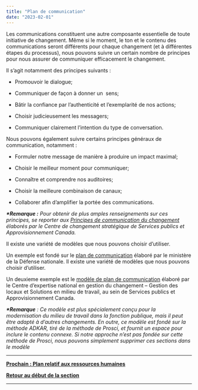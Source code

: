 ```yaml
---
title: "Plan de communication"
date: "2023-02-01"
---
```


Les communications constituent une autre composante essentielle de toute initiative de changement. Même si le moment, le ton et le contenu des communications seront différents pour chaque changement (et à différentes étapes du processus), nous pouvons suivre un certain nombre de principes pour nous assurer de communiquer efficacement le changement.

Il s’agit notamment des principes suivants :

- Promouvoir le dialogue;

- Communiquer de façon à donner un  sens;

- Bâtir la confiance par l’authenticité et l’exemplarité de nos actions;

- Choisir judicieusement les messagers;

- Communiquer clairement l’intention du type de conversation.

Nous pouvons également suivre certains principes généraux de communication, notamment :

- Formuler notre message de manière à produire un impact maximal;

- Choisir le meilleur moment pour communiquer;

- Connaître et comprendre nos auditoires;

- Choisir la meilleure combinaison de canaux;

- Collaborer afin d’amplifier la portée des communications.

**_\*Remarque :_** _Pour obtenir de plus amples renseignements sur ces principes, se reporter aux [Principes de communication du changement](https://articles.alpha.canada.ca/uploads/sites/46/2023/03/Principes_de_communication_du_changement.pdf) élaborés par le Centre de changement stratégique de Services publics et Approvisionnement Canada._

Il existe une variété de modèles que nous pouvons choisir d’utiliser.

Un exemple est fondé sur le [plan de communication](https://articles.alpha.canada.ca/uploads/sites/46/2022/11/Communications-plan-template.doc) élaboré par le ministère de la Défense nationale. Il existe une variété de modèles que nous pouvons choisir d’utiliser.

Un deuxieme exemple est le [modèle de plan de communication](https://wiki.gccollab.ca/images/9/98/002_WCM_Communication_Plan_Template_FR.docx) élaboré par le Centre d’expertise national en gestion du changement – Gestion des locaux et Solutions en milieu de travail, au sein de Services publics et Approvisionnement Canada.

**_\*Remarque_** _: Ce modèle est plus spécialement conçu pour la modernisation du milieu de travail dans la fonction publique, mais il peut être adapté à d’autres changements. En outre, ce modèle est fondé sur la méthode ADKAR, tiré de la méthode de Prosci, et fournit un espace pour inclure le contenu connexe. Si notre approche n’est pas fondée sur cette méthode de Prosci, nous pouvons simplement supprimer ces sections dans le modèle_

* * *

[****Prochain : **Plan relatif aux ressources humaines******](https://articles.alpha.canada.ca/framework-for-leading-change/fr/plan-relatif-aux-ressources-humaines/)

[**Retour au début de la section**](https://articles.alpha.canada.ca/framework-for-leading-change/fr/elaborer-nos-plans/)

* * *
